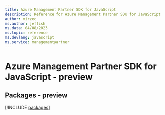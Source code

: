```yaml
---
title: Azure Management Partner SDK for JavaScript
description: Reference for Azure Management Partner SDK for JavaScript
author: xirzec
ms.author: jeffish
ms.data: 04/08/2023
ms.topic: reference
ms.devlang: javascript
ms.service: managementpartner
---
```

# Azure Management Partner SDK for JavaScript - preview
## Packages - preview
[!INCLUDE [packages](management-partner-index.md)]